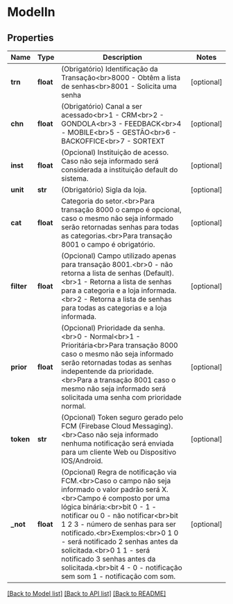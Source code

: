 # ModelIn

## Properties
Name | Type | Description | Notes
------------ | ------------- | ------------- | -------------
**trn** | **float** | (Obrigatório) Identificação da Transação&lt;br&gt;8000 - Obtêm a lista de senhas&lt;br&gt;8001 - Solicita uma senha | [optional] 
**chn** | **float** | (Obrigatório) Canal a ser acessado&lt;br&gt;1 - CRM&lt;br&gt;2 - GONDOLA&lt;br&gt;3 - FEEDBACK&lt;br&gt;4 - MOBILE&lt;br&gt;5 - GESTÃO&lt;br&gt;6 - BACKOFFICE&lt;br&gt;7 - SORTEXT | [optional] 
**inst** | **float** | (Opcional) Instituição de acesso. Caso não seja informado será considerada a instituição default do sistema. | [optional] 
**unit** | **str** | (Obrigatório) Sigla da loja. | [optional] 
**cat** | **float** | Categoria do setor.&lt;br&gt;Para transação 8000 o campo é opcional, caso o mesmo não seja informado serão retornadas senhas para todas as categorias.&lt;br&gt;Para transação 8001 o campo é obrigatório. | [optional] 
**filter** | **float** | (Opcional) Campo utilizado apenas para transação 8001.&lt;br&gt;0 - não retorna a lista de senhas (Default).&lt;br&gt;1 - Retorna a lista de senhas para a categoria e a loja informada.&lt;br&gt;2 - Retorna a lista de senhas para todas as categorias e a loja informada. | [optional] 
**prior** | **float** | (Opcional) Prioridade da senha.&lt;br&gt;0 - Normal&lt;br&gt;1 - Prioritária&lt;br&gt;Para transação 8000 caso o mesmo não seja informado serão retornadas todas as senhas indepentende da prioridade.&lt;br&gt;Para a transação 8001 caso o mesmo não seja informado será solicitada uma senha com prioridade normal. | [optional] 
**token** | **str** | (Opcional) Token seguro gerado pelo FCM (Firebase Cloud Messaging).&lt;br&gt;Caso não seja informado nenhuma notificação será enviada para um cliente Web ou Dispositivo IOS/Android. | [optional] 
**_not** | **float** | (Opcional) Regra de notificação via FCM.&lt;br&gt;Caso o campo não seja informado o valor padrão será X.&lt;br&gt;Campo é composto por uma lógica binária:&lt;br&gt;bit 0 - 1 - notificar ou 0 - não notificar&lt;br&gt;bit 1 2 3 - número de senhas para ser notificado.&lt;br&gt;Exemplos:&lt;br&gt;0 1 0 - será notificado 2 senhas antes da solicitada.&lt;br&gt;0 1 1 -  será notificado 3 senhas antes da solicitada.&lt;br&gt;bit 4 - 0 - notificação sem som 1 - notificação com som. | [optional] 

[[Back to Model list]](../README.md#documentation-for-models) [[Back to API list]](../README.md#documentation-for-api-endpoints) [[Back to README]](../README.md)


